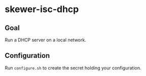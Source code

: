 # skewer-isc-dhcp

## Goal
Run a DHCP server on a local network.

## Configuration
Run `configure.sh` to create the secret holding your configuration.
